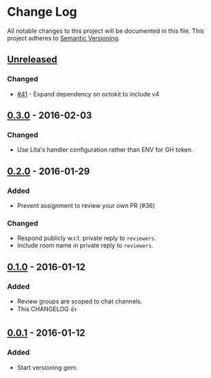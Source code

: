 # Change Log
All notable changes to this project will be documented in this file.
This project adheres to [Semantic Versioning](http://semver.org/).

## [Unreleased]

### Changed
- [#41] - Expand dependency on octokit to include v4

## [0.3.0] - 2016-02-03

### Changed
- Use Lita's handler configuration rather than ENV for GH token.

## [0.2.0] - 2016-01-29

### Added
- Prevent assignment to review your own PR (#36)

### Changed
- Respond publicly w.r.t. private reply to `reviewers`.
- Include room name in private reply to `reviewers`.

## [0.1.0] - 2016-01-12

### Added
- Review groups are scoped to chat channels.
- This CHANGELOG :+1:

## [0.0.1] - 2016-01-12

### Added
- Start versioning gem.

[Unreleased]: https://github.com/iamvery/lita-reviewme/compare/v0.3.0...HEAD
[0.3.0]: https://github.com/iamvery/lita-reviewme/compare/v0.2.0...v0.3.0
[0.2.0]: https://github.com/iamvery/lita-reviewme/compare/v0.1.0...v0.2.0
[0.1.0]: https://github.com/iamvery/lita-reviewme/compare/v0.0.1...v0.1.0
[0.0.1]: https://github.com/iamvery/lita-reviewme/compare/a02548...v0.0.1

[#41]: https://github.com/iamvery/lita-reviewme/pull/41
